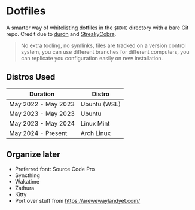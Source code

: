 # Dotfiles

A smarter way of whitelisting dotfiles in the `$HOME` directory with a bare Git repo. Credit due to [durdn](https://www.atlassian.com/git/tutorials/dotfiles) and [StreakyCobra](https://news.ycombinator.com/item?id=11070797).

> No extra tooling, no symlinks, files are tracked on a version control system, you can use different branches for different computers, you can replicate you configuration easily on new installation. 

## Distros Used

|Duration|Distro|
|-|-|
|May 2022 - May 2023|Ubuntu (WSL)|
|May 2023 - May 2023|Ubuntu|
|May 2023 - May 2024|Linux Mint|
|May 2024 - Present|Arch Linux|

## Organize later

- Preferred font: Source Code Pro
- Syncthing
- Wakatime
- Zathura
- Kitty
- Port over stuff from https://arewewaylandyet.com/
